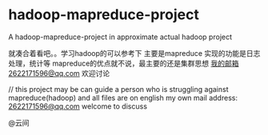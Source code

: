 # hadoop-mapreduce-project
A  hadoop-mapreduce-project in approximate actual hadoop project

就凑合着看吧。。学习hadoop的可以参考下
主要是mapreduce
实现的功能是日志处理，统计等
mapreduce的优点就不说，最主要的还是集群思想
我的邮箱2622171596@qq.com
欢迎讨论


//
this project may be can guide a person who is struggling against mapreduce(hadoop)
and all files are on english
my own mail address:
2622171596@qq.com
welcome to discuss

@云间

